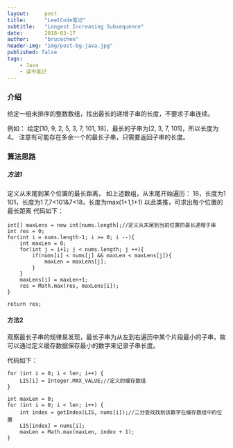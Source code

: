 ```yaml
---
layout:     post
title:      "LeetCode笔记"
subtitle:   "Longest Increasing Subsequence"
date:       2018-03-17
author:     "brucechen"
header-img: "img/post-bg-java.jpg"
published: false
tags:
    - Java
    - 读书笔记
---
```


### 介绍

给定一组未排序的整数数组，找出最长的递增子串的长度，不要求子串连续。

例如：
给定[10, 9, 2, 5, 3, 7, 101, 18]，最长的子串为[2, 3, 7, 101]，所以长度为4。
注意有可能存在多余一个的最长子串，只需要返回子串的长度。


### 算法思路

##### 方法1

定义从末尾到某个位置的最长距离，
如上述数组，从末尾开始遍历：
18，长度为1
101，长度为1
7,7<101&7<18，长度为max(1+1,1+1)
以此类推，可求出每个位置的最长距离
代码如下：
```
int[] maxLens = new int[nums.length];//定义从末尾到当前位置的最长递增子串
int res = 0;
for(int i = nums.length-1; i >= 0; i --){
    int maxLen = 0;
    for(int j = i+1; j < nums.length; j ++){
        if(nums[i] < nums[j] && maxLen < maxLens[j]){
            maxLen = maxLens[j];
        }
    }
    maxLens[i] = maxLen+1;
    res = Math.max(res, maxLens[i]);
}

return res;
```


#### 方法2

观察最长子串的规律易发现，最长子串为从左到右遍历中某个片段最小的子串，故可以通过定义缓存数据保存最小的数字来记录子串长度。

代码如下：
```
for (int i = 0; i < len; i++) {
    LIS[i] = Integer.MAX_VALUE;//定义的缓存数组
}

int maxLen = 0;
for (int i = 0; i < len; i++) {
    int index = getIndex(LIS, nums[i]);//二分查找找到该数字在缓存数组中的位置
    LIS[index] = nums[i];
    maxLen = Math.max(maxLen, index + 1);
}
```

